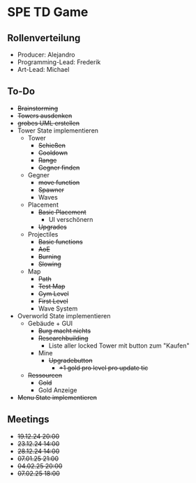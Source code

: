 # SPE TD Game

## Rollenverteilung

- Producer: Alejandro
- Programming-Lead: Frederik
- Art-Lead: Michael

## To-Do

- ~~Brainstorming~~
- ~~Towers ausdenken~~
- ~~grobes UML erstellen~~
- Tower State implementieren
    - Tower
        - ~~Schießen~~
        - ~~Cooldown~~
        - ~~Range~~
        - ~~Gegner finden~~
    - Gegner
        - ~~move function~~
        - ~~Spawner~~
        - Waves
    - Placement
        - ~~Basic Placement~~
            - UI verschönern
        - ~~Upgrades~~
    - Projectiles
      - ~~Basic functions~~
      - ~~AoE~~
      - ~~Burning~~
      - ~~Slowing~~
    - Map
      - ~~Path~~ 
      - ~~Test Map~~
      - ~~Gym Level~~
      - ~~First Level~~
      - Wave System
- Overworld State implementieren
    - Gebäude + GUI
        - ~~Burg macht nichts~~
        - ~~Researchbuilding~~
            - Liste aller locked Tower mit button zum "Kaufen"
        - Mine
            - ~~Upgradebutton~~
                - ~~+1 gold pro level pro update tic~~
    - ~~Ressourcen~~
        - ~~Gold~~
        - Gold Anzeige
- ~~Menu State implementieren~~

## Meetings

- ~~19.12.24 20:00~~
- ~~23.12.24 14:00~~
- ~~28.12.24 14:00~~
- ~~07.01.25 21:00~~
- ~~04.02.25 20:00~~
- ~~07.02.25 18:00~~

